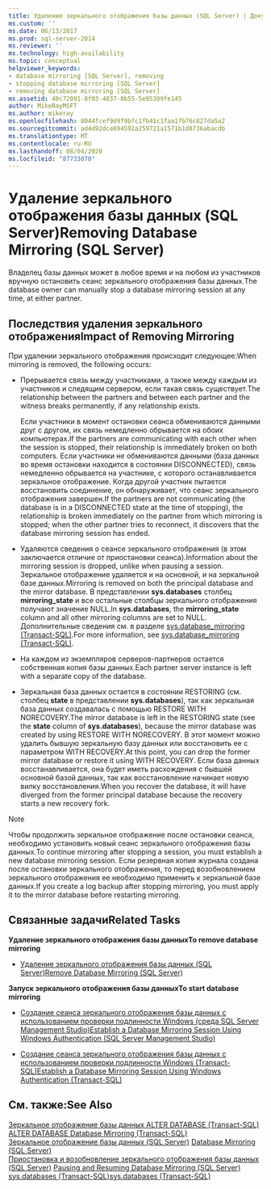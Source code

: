 ```yaml
---
title: Удаление зеркального отображения базы данных (SQL Server) | Документы Майкрософт
ms.custom: ''
ms.date: 06/13/2017
ms.prod: sql-server-2014
ms.reviewer: ''
ms.technology: high-availability
ms.topic: conceptual
helpviewer_keywords:
- database mirroring [SQL Server], removing
- stopping database mirroring [SQL Server]
- removing database mirroring [SQL Server]
ms.assetid: 40c72091-8f03-4037-8b55-5e95309fe145
author: MikeRayMSFT
ms.author: mikeray
ms.openlocfilehash: 8044fcef9d9f9bfc1fb41c1faa17b76c827da5a2
ms.sourcegitcommit: ad4d92dce894592a259721a1571b1d8736abacdb
ms.translationtype: MT
ms.contentlocale: ru-RU
ms.lasthandoff: 08/04/2020
ms.locfileid: "87733070"
---
```

# <a name="removing-database-mirroring-sql-server"></a><span data-ttu-id="5f043-102">Удаление зеркального отображения базы данных (SQL Server)</span><span class="sxs-lookup"><span data-stu-id="5f043-102">Removing Database Mirroring (SQL Server)</span></span>
  <span data-ttu-id="5f043-103">Владелец базы данных может в любое время и на любом из участников вручную остановить сеанс зеркального отображения базы данных.</span><span class="sxs-lookup"><span data-stu-id="5f043-103">The database owner can manually stop a database mirroring session at any time, at either partner.</span></span>  
  
## <a name="impact-of-removing-mirroring"></a><span data-ttu-id="5f043-104">Последствия удаления зеркального отображения</span><span class="sxs-lookup"><span data-stu-id="5f043-104">Impact of Removing Mirroring</span></span>  
 <span data-ttu-id="5f043-105">При удалении зеркального отображения происходит следующее:</span><span class="sxs-lookup"><span data-stu-id="5f043-105">When mirroring is removed, the following occurs:</span></span>  
  
-   <span data-ttu-id="5f043-106">Прерывается связь между участниками, а также между каждым из участников и следящим сервером, если такая связь существует.</span><span class="sxs-lookup"><span data-stu-id="5f043-106">The relationship between the partners and between each partner and the witness breaks permanently, if any relationship exists.</span></span>  
  
     <span data-ttu-id="5f043-107">Если участники в момент остановки сеанса обмениваются данными друг с другом, их связь немедленно обрывается на обоих компьютерах.</span><span class="sxs-lookup"><span data-stu-id="5f043-107">If the partners are communicating with each other when the session is stopped, their relationship is immediately broken on both computers.</span></span> <span data-ttu-id="5f043-108">Если участники не обмениваются данными (база данных во время остановки находится в состоянии DISCONNECTED), связь немедленно обрывается на участнике, с которого останавливается зеркальное отображение. Когда другой участник пытается восстановить соединение, он обнаруживает, что сеанс зеркального отображения завершен.</span><span class="sxs-lookup"><span data-stu-id="5f043-108">If the partners are not communicating (the database is in a DISCONNECTED state at the time of stopping), the relationship is broken immediately on the partner from which mirroring is stopped; when the other partner tries to reconnect, it discovers that the database mirroring session has ended.</span></span>  
  
-   <span data-ttu-id="5f043-109">Удаляются сведения о сеансе зеркального отображения (в этом заключается отличие от приостановки сеанса).</span><span class="sxs-lookup"><span data-stu-id="5f043-109">Information about the mirroring session is dropped, unlike when pausing a session.</span></span> <span data-ttu-id="5f043-110">Зеркальное отображение удаляется и на основной, и на зеркальной базе данных.</span><span class="sxs-lookup"><span data-stu-id="5f043-110">Mirroring is removed on both the principal database and the mirror database.</span></span> <span data-ttu-id="5f043-111">В представлении **sys.databases** столбец **mirroring_state** и все остальные столбцы зеркального отображения получают значение NULL.</span><span class="sxs-lookup"><span data-stu-id="5f043-111">In **sys.databases**, the **mirroring_state** column and all other mirroring columns are set to NULL.</span></span> <span data-ttu-id="5f043-112">Дополнительные сведения см. в разделе [sys.database_mirroring (Transact-SQL)](/sql/relational-databases/system-catalog-views/sys-database-mirroring-transact-sql).</span><span class="sxs-lookup"><span data-stu-id="5f043-112">For more information, see [sys.database_mirroring &#40;Transact-SQL&#41;](/sql/relational-databases/system-catalog-views/sys-database-mirroring-transact-sql).</span></span>  
  
-   <span data-ttu-id="5f043-113">На каждом из экземпляров серверов-партнеров остается собственная копия базы данных.</span><span class="sxs-lookup"><span data-stu-id="5f043-113">Each partner server instance is left with a separate copy of the database.</span></span>  
  
-   <span data-ttu-id="5f043-114">Зеркальная база данных остается в состоянии RESTORING (см. столбец **state** в представлении **sys.databases**), так как зеркальная база данных создавалась с помощью RESTORE WITH NORECOVERY.</span><span class="sxs-lookup"><span data-stu-id="5f043-114">The mirror database is left in the RESTORING state (see the **state** column of **sys.databases**), because the mirror database was created by using RESTORE WITH NORECOVERY.</span></span> <span data-ttu-id="5f043-115">В этот момент можно удалить бывшую зеркальную базу данных или восстановить ее с параметром WITH RECOVERY.</span><span class="sxs-lookup"><span data-stu-id="5f043-115">At this point, you can drop the former mirror database or restore it using WITH RECOVERY.</span></span> <span data-ttu-id="5f043-116">Если база данных восстанавливается, она будет иметь расхождения с бывшей основной базой данных, так как восстановление начинает новую вилку восстановления.</span><span class="sxs-lookup"><span data-stu-id="5f043-116">When you recover the database, it will have diverged from the former principal database because the recovery starts a new recovery fork.</span></span>  
  
> [!NOTE]  
>  <span data-ttu-id="5f043-117">Чтобы продолжить зеркальное отображение после остановки сеанса, необходимо установить новый сеанс зеркального отображения базы данных.</span><span class="sxs-lookup"><span data-stu-id="5f043-117">To continue mirroring after stopping a session, you must establish a new database mirroring session.</span></span> <span data-ttu-id="5f043-118">Если резервная копия журнала создана после остановки зеркального отображения, то перед возобновлением зеркального отображения ее необходимо применить к зеркальной базе данных.</span><span class="sxs-lookup"><span data-stu-id="5f043-118">If you create a log backup after stopping mirroring, you must apply it to the mirror database before restarting mirroring.</span></span>  
  
##  <a name="related-tasks"></a><a name="RelatedTasks"></a> <span data-ttu-id="5f043-119">Связанные задачи</span><span class="sxs-lookup"><span data-stu-id="5f043-119">Related Tasks</span></span>  
 <span data-ttu-id="5f043-120">**Удаление зеркального отображения базы данных**</span><span class="sxs-lookup"><span data-stu-id="5f043-120">**To remove database mirroring**</span></span>  
  
-   [<span data-ttu-id="5f043-121">Удаление зеркального отображения базы данных (SQL Server)</span><span class="sxs-lookup"><span data-stu-id="5f043-121">Remove Database Mirroring &#40;SQL Server&#41;</span></span>](database-mirroring-sql-server.md)  
  
 <span data-ttu-id="5f043-122">**Запуск зеркального отображения базы данных**</span><span class="sxs-lookup"><span data-stu-id="5f043-122">**To start database mirroring**</span></span>  
  
-   [<span data-ttu-id="5f043-123">Создание сеанса зеркального отображения базы данных с использованием проверки подлинности Windows (среда SQL Server Management Studio)</span><span class="sxs-lookup"><span data-stu-id="5f043-123">Establish a Database Mirroring Session Using Windows Authentication &#40;SQL Server Management Studio&#41;</span></span>](establish-database-mirroring-session-windows-authentication.md)  
  
-   [<span data-ttu-id="5f043-124">Создание сеанса зеркального отображения базы данных с использованием проверки подлинности Windows (Transact-SQL)</span><span class="sxs-lookup"><span data-stu-id="5f043-124">Establish a Database Mirroring Session Using Windows Authentication &#40;Transact-SQL&#41;</span></span>](database-mirroring-establish-session-windows-authentication.md)  
  

  
## <a name="see-also"></a><span data-ttu-id="5f043-125">См. также:</span><span class="sxs-lookup"><span data-stu-id="5f043-125">See Also</span></span>  
 <span data-ttu-id="5f043-126">[Зеркальное отображение базы данных ALTER DATABASE (Transact-SQL)](/sql/t-sql/statements/alter-database-transact-sql-database-mirroring) </span><span class="sxs-lookup"><span data-stu-id="5f043-126">[ALTER DATABASE Database Mirroring &#40;Transact-SQL&#41;](/sql/t-sql/statements/alter-database-transact-sql-database-mirroring) </span></span>  
 <span data-ttu-id="5f043-127">[Зеркальное отображение базы данных (SQL Server)](database-mirroring-sql-server.md) </span><span class="sxs-lookup"><span data-stu-id="5f043-127">[Database Mirroring &#40;SQL Server&#41;](database-mirroring-sql-server.md) </span></span>  
 <span data-ttu-id="5f043-128">[Приостановка и возобновление зеркального отображения базы данных (SQL Server)](pausing-and-resuming-database-mirroring-sql-server.md) </span><span class="sxs-lookup"><span data-stu-id="5f043-128">[Pausing and Resuming Database Mirroring &#40;SQL Server&#41;](pausing-and-resuming-database-mirroring-sql-server.md) </span></span>  
 [<span data-ttu-id="5f043-129">sys.databases (Transact-SQL)</span><span class="sxs-lookup"><span data-stu-id="5f043-129">sys.databases &#40;Transact-SQL&#41;</span></span>](/sql/relational-databases/system-catalog-views/sys-databases-transact-sql)  
  
  
